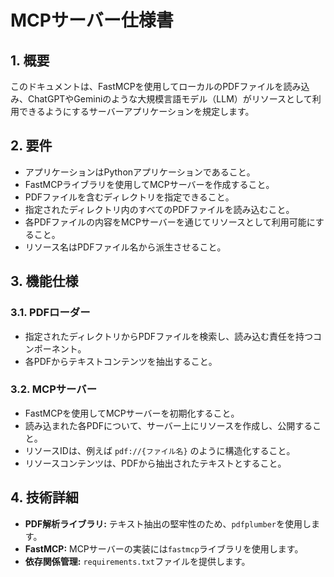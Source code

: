 # MCPサーバー仕様書

## 1. 概要

このドキュメントは、FastMCPを使用してローカルのPDFファイルを読み込み、ChatGPTやGeminiのような大規模言語モデル（LLM）がリソースとして利用できるようにするサーバーアプリケーションを規定します。

## 2. 要件

- アプリケーションはPythonアプリケーションであること。
- FastMCPライブラリを使用してMCPサーバーを作成すること。
- PDFファイルを含むディレクトリを指定できること。
- 指定されたディレクトリ内のすべてのPDFファイルを読み込むこと。
- 各PDFファイルの内容をMCPサーバーを通じてリソースとして利用可能にすること。
- リソース名はPDFファイル名から派生させること。

## 3. 機能仕様

### 3.1. PDFローダー

- 指定されたディレクトリからPDFファイルを検索し、読み込む責任を持つコンポーネント。
- 各PDFからテキストコンテンツを抽出すること。

### 3.2. MCPサーバー

- FastMCPを使用してMCPサーバーを初期化すること。
- 読み込まれた各PDFについて、サーバー上にリソースを作成し、公開すること。
- リソースIDは、例えば `pdf://{ファイル名}` のように構造化すること。
- リソースコンテンツは、PDFから抽出されたテキストとすること。

## 4. 技術詳細

- **PDF解析ライブラリ:** テキスト抽出の堅牢性のため、`pdfplumber`を使用します。
- **FastMCP:** MCPサーバーの実装には`fastmcp`ライブラリを使用します。
- **依存関係管理:** `requirements.txt`ファイルを提供します。
